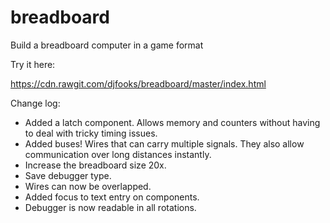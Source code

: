 # breadboard
Build a breadboard computer in a game format

Try it here:

https://cdn.rawgit.com/djfooks/breadboard/master/index.html

Change log:

- Added a latch component. Allows memory and counters without having to deal with tricky timing issues.
- Added buses! Wires that can carry multiple signals. They also allow communication over long distances instantly.
- Increase the breadboard size 20x.
- Save debugger type.
- Wires can now be overlapped.
- Added focus to text entry on components.
- Debugger is now readable in all rotations.
